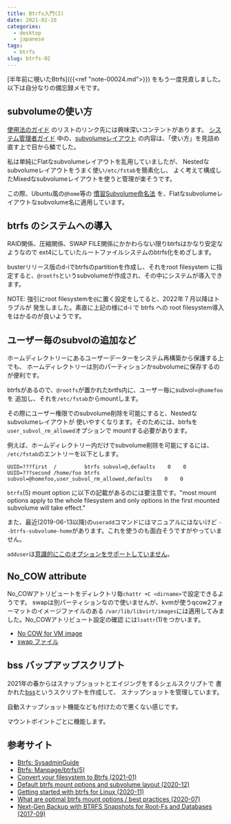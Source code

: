 ```yaml
---
title: Btrfs入門(2)
date: 2021-02-16
categories:
  - desktop
  - japanese
tags:
  - btrfs
slug: btrfs-02
---
```


[半年前に覗いたBtrfs]({{<ref "note-00024.md">}})
をもう一度見直しました。以下は自分なりの備忘録メモです。

## subvolumeの使い方

[使用法のガイド](https://btrfs.wiki.kernel.org/index.php/Main_Page#Guides_and_usage_information)
のリストのリンク先には興味深いコンテントがあります。
[システム管理者ガイド](https://btrfs.wiki.kernel.org/index.php/SysadminGuide)
中の、[subvolumeレイアウト](https://btrfs.wiki.kernel.org/index.php/SysadminGuide#Layout)
の内容は、「使い方」を見詰め直す上で目から鱗でした。

私は単純にFlatなsubvolumeレイアウトを乱用していましたが、
Nestedなsubvolumeレイアウトをうまく使い`/etc/fstab`を簡素化し、
よく考えて構成したMixedなsubvolumeレイアウトを使うと管理が楽そうです。

この際、Ubuntu風の`@home`等の
[慣習Subvolume命名法](https://help.ubuntu.com/community/btrfs#Ubuntu-specific_subvolume_layout_in_11.04_and_later)
を、Flatなsubvolumeレイアウトなsubvolume名に適用しています。

## btrfs のシステムへの導入

RAID関係、圧縮関係、SWAP FILE関係にかかわらない限りbtrfsはかなり安定なようなので
ext4にしていたルートファイルシステムのbtrfs化をめざします。

busterリリース版のd-iでbtrfsのpartitionを作成し、それをroot filesystem
に指定すると、`@rootfs`というsubvolumeが作成され、その中にシステムが導入できます。

NOTE:  強引にroot filesystemを`@`に置く設定をしてると、2022年７月以降はトラブルが
発生しました。素直に上記の様にd-i で btrfs への root filesystem導入をはかるのが良いようです。

## ユーザー毎のsubvolの追加など

ホームディレクトリーにあるユーザーデーターをシステム再構築から保護する上でも、
ホームディレクトリーは別のパーティションかsubvolumeに保存するのが便利です。

btrfsがあるので、`@rootfs`が置かれたbrtfs内に、ユーザー毎にsubvol=`@homefoo`を
追加し、それを`/etc/fstab`からmountします。

その際にユーザー権限でのsubvolume削除を可能にすると、Nestedなsubvolumeレイアウトが
使いやすくなります。そのためには、btrfsを`user_subvol_rm_allowed`オプションで
mountする必要があります。

例えば、ホームディレクトリー内だけでsubvolume削除を可能にするには、
`/etc/fstab`のエントリーを以下とします。

```
UUID=???first  /         btrfs subvol=@,defaults    0    0
UUID=???second /home/foo btrfs subvol=@homefoo,user_subvol_rm_allowed,defaults    0    0
```

`btrfs`(5) mount option に以下の記載があるのには要注意です。"most mount options
apply to the whole filesystem and only options in the first mounted subvolume
will take effect."

また、最近(2019-06-13以降)の`useradd`コマンドにはマニュアルにはないけど
`--btrfs-subvolume-home`があります。これを使うのも面白そうですがやっていません。

`adduser`は[意識的にこのオプションをサポートしていません](https://bugs.debian.org/863751)。

## No_COW attribute

No_COWアトリビュートをディレクトリ毎`chattr +C <dirname>`で設定できるようです。
swapは別パーティションなので使いませんが、kvmが使うqcow2フォーマットのイメージファイルのある
`/var/lib/libvirt/images`には適用してみました。No_COWアトリビュート設定の確認
には`lsattr`(1)をつかいます。

* [No COW for VM image](https://btrfs.wiki.kernel.org/index.php/FAQ#Can_copy-on-write_be_turned_off_for_data_blocks.3F)
* [swap ファイル](https://btrfs.wiki.kernel.org/index.php/FAQ#Does_btrfs_support_swap_files.3F)

## bss バップアップスクリプト

2021年の春からはスナップショットとエイジングをするシェルスクリプトで
書かれた[bss](https://github.com/osamuaoki/bss)というスクリプトを作成して、
スナップショットを管理しています。

自動スナップショット機能なども付けたので悪くない感じです。

マウントポイントごとに機能します。

## 参考サイト

* [Btrfs: SysadminGuide](https://btrfs.wiki.kernel.org/index.php/SysadminGuide)
* [Btrfs: Manpage/btrfs(5)](https://btrfs.wiki.kernel.org/index.php/Manpage/btrfs(5))
* [Convert your filesystem to Btrfs (2021-01)](https://fedoramagazine.org/convert-your-filesystem-to-btrfs/)
* [Default btrfs mount options and subvolume layout (2020-12)](https://forum.manjaro.org/t/default-btrfs-mount-options-and-subvolume-layout/43250)
* [Getting started with btrfs for Linux (2020-11)](https://opensource.com/article/20/11/btrfs-linux)
* [What are optimal btrfs mount options / best practices (2020-07)](https://www.reddit.com/r/btrfs/comments/hiqetu/what_are_optimal_btrfs_mount_options_best/)
* [Next-Gen Backup with BTRFS Snapshots for Root-Fs and Databases (2017-09)](https://helmundwalter.de/blog/next-gen-backup-with-btrfs-snapshots-for-root-fs-and-databases/)

<!-- vim: sw=2 sts=2 et se ai tw=79: -->
